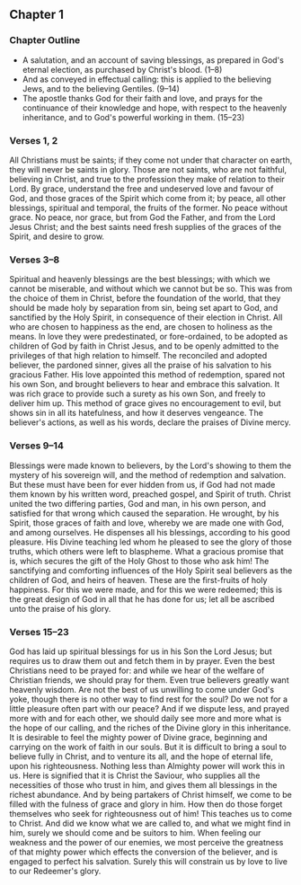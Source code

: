 ## Chapter 1

### Chapter Outline

- A salutation, and an account of saving blessings, as prepared in God's eternal election, as purchased by Christ's blood. (1–8)
- And as conveyed in effectual calling: this is applied to the believing Jews, and to the believing Gentiles. (9–14)
- The apostle thanks God for their faith and love, and prays for the continuance of their knowledge and hope, with respect to the heavenly inheritance, and to God's powerful working in them. (15–23)

### Verses 1, 2

All Christians must be saints; if they come not under that character on earth, they will never be saints in glory. Those are not saints, who are not faithful, believing in Christ, and true to the profession they make of relation to their Lord. By grace, understand the free and undeserved love and favour of God, and those graces of the Spirit which come from it; by peace, all other blessings, spiritual and temporal, the fruits of the former. No peace without grace. No peace, nor grace, but from God the Father, and from the Lord Jesus Christ; and the best saints need fresh supplies of the graces of the Spirit, and desire to grow.

### Verses 3–8

Spiritual and heavenly blessings are the best blessings; with which we cannot be miserable, and without which we cannot but be so. This was from the choice of them in Christ, before the foundation of the world, that they should be made holy by separation from sin, being set apart to God, and sanctified by the Holy Spirit, in consequence of their election in Christ. All who are chosen to happiness as the end, are chosen to holiness as the means. In love they were predestinated, or fore-ordained, to be adopted as children of God by faith in Christ Jesus, and to be openly admitted to the privileges of that high relation to himself. The reconciled and adopted believer, the pardoned sinner, gives all the praise of his salvation to his gracious Father. His love appointed this method of redemption, spared not his own Son, and brought believers to hear and embrace this salvation. It was rich grace to provide such a surety as his own Son, and freely to deliver him up. This method of grace gives no encouragement to evil, but shows sin in all its hatefulness, and how it deserves vengeance. The believer's actions, as well as his words, declare the praises of Divine mercy.

### Verses 9–14

Blessings were made known to believers, by the Lord's showing to them the mystery of his sovereign will, and the method of redemption and salvation. But these must have been for ever hidden from us, if God had not made them known by his written word, preached gospel, and Spirit of truth. Christ united the two differing parties, God and man, in his own person, and satisfied for that wrong which caused the separation. He wrought, by his Spirit, those graces of faith and love, whereby we are made one with God, and among ourselves. He dispenses all his blessings, according to his good pleasure. His Divine teaching led whom he pleased to see the glory of those truths, which others were left to blaspheme. What a gracious promise that is, which secures the gift of the Holy Ghost to those who ask him! The sanctifying and comforting influences of the Holy Spirit seal believers as the children of God, and heirs of heaven. These are the first-fruits of holy happiness. For this we were made, and for this we were redeemed; this is the great design of God in all that he has done for us; let all be ascribed unto the praise of his glory.

### Verses 15–23

God has laid up spiritual blessings for us in his Son the Lord Jesus; but requires us to draw them out and fetch them in by prayer. Even the best Christians need to be prayed for: and while we hear of the welfare of Christian friends, we should pray for them. Even true believers greatly want heavenly wisdom. Are not the best of us unwilling to come under God's yoke, though there is no other way to find rest for the soul? Do we not for a little pleasure often part with our peace? And if we dispute less, and prayed more with and for each other, we should daily see more and more what is the hope of our calling, and the riches of the Divine glory in this inheritance. It is desirable to feel the mighty power of Divine grace, beginning and carrying on the work of faith in our souls. But it is difficult to bring a soul to believe fully in Christ, and to venture its all, and the hope of eternal life, upon his righteousness. Nothing less than Almighty power will work this in us. Here is signified that it is Christ the Saviour, who supplies all the necessities of those who trust in him, and gives them all blessings in the richest abundance. And by being partakers of Christ himself, we come to be filled with the fulness of grace and glory in him. How then do those forget themselves who seek for righteousness out of him! This teaches us to come to Christ. And did we know what we are called to, and what we might find in him, surely we should come and be suitors to him. When feeling our weakness and the power of our enemies, we most perceive the greatness of that mighty power which effects the conversion of the believer, and is engaged to perfect his salvation. Surely this will constrain us by love to live to our Redeemer's glory.

